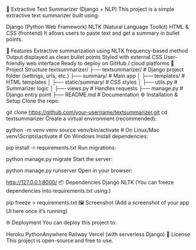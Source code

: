 📝 Extractive Text Summarizer (Django + NLP)
This project is a simple extractive text summarizer built using:

Django (Python Web Framework)
NLTK (Natural Language Toolkit)
HTML & CSS (frontend)
It allows users to paste text and get a summary in bullet points.

🚀 Features
Extractive summarization using NLTK frequency-based method
Output displayed as clean bullet points
Styled with external CSS
User-friendly web interface
Ready to deploy on GitHub / cloud platforms
📂 Project Structure
textsummarizer/
 ├── textsummarizer/        # Django project folder (settings, urls, etc.)
 ├── summary/               # Main app
 │    ├── templates/        # HTML templates
 │    ├── static/summary/   # CSS styles
 │    ├── utils.py          # Summarizer logic
 │    ├── views.py          # Handles requests
 ├── manage.py              # Django entry point
 ├── README.md              # Documentation
⚙️ Installation & Setup
Clone the repo:

git clone https://github.com/your-username/textsummarizer.git
cd textsummarizer
Create a virtual environment (recommended):

python -m venv venv
source venv/bin/activate   # On Linux/Mac
venv\Scripts\activate      # On Windows
Install dependencies:

pip install -r requirements.txt
Run migrations:

python manage.py migrate
Start the server:

python manage.py runserver
Open in your browser:

http://127.0.0.1:8000/
📦 Dependencies
Django
NLTK
(You can freeze dependencies into requirements.txt using:)

pip freeze > requirements.txt
🖼️ Screenshot
(Add a screenshot of your app UI here once it’s running)

🌐 Deployment
You can deploy this project to:

Heroku
PythonAnywhere
Railway
Vercel (with serverless Django)
📜 License
This project is open-source and free to use.
